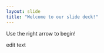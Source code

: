 ```yaml
---
layout: slide
title: "Welcome to our slide deck!"
---
```


Use the right arrow to begin!

edit text
